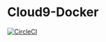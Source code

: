 # Cloud9-Docker
[![CircleCI](https://dl.circleci.com/status-badge/img/gh/OloruntobiOlurombi/Cloud9-Docker/tree/main.svg?style=svg)](https://dl.circleci.com/status-badge/redirect/gh/OloruntobiOlurombi/Cloud9-Docker/tree/main)